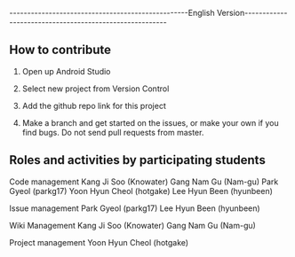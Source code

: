 --------------------------------------------------English Version--------------------------------------------------------


## How to contribute

1. Open up Android Studio

2. Select new project from Version Control

3. Add the github repo link for this project

4. Make a branch and get started on the issues, or make your own if you find bugs. Do not send pull requests from master.

## Roles and activities by participating students

Code management 
Kang Ji Soo (Knowater) Gang Nam Gu (Nam-gu) Park Gyeol (parkg17) Yoon Hyun Cheol (hotgake) Lee Hyun Been (hyunbeen)

Issue management 
Park Gyeol (parkg17) Lee Hyun Been (hyunbeen)

Wiki Management 
Kang Ji Soo (Knowater) Gang Nam Gu (Nam-gu)

Project management 
Yoon Hyun Cheol (hotgake)
